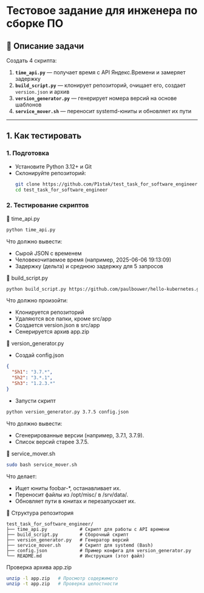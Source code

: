 # Тестовое задание для инженера по сборке ПО

## 📌 Описание задачи
Создать 4 скрипта:
1. **`time_api.py`** — получает время с API Яндекс.Времени и замеряет задержку
2. **`build_script.py`** — клонирует репозиторий, очищает его, создает `version.json` и архив
3. **`version_generator.py`** — генерирует номера версий на основе шаблонов
4. **`service_mover.sh`** — переносит systemd-юниты и обновляет их пути

---

## 1. Как тестировать

### 1. Подготовка
- Установите Python 3.12+ и Git
- Склонируйте репозиторий:
  ```bash
  git clone https://github.com/P1stak/test_task_for_software_engineer.git
  cd test_task_for_software_engineer
  ```
  
### 2. Тестирование скриптов

🔹 time_api.py

```bash
python time_api.py
```
Что должно вывести:
* Сырой JSON с временем
* Человекочитаемое время (например, 2025-06-06 19:13:09)
* Задержку (дельта) и среднюю задержку для 5 запросов

🔹 build_script.py

```bash
python build_script.py https://github.com/paulbouwer/hello-kubernetes.git src/app 25.3000
```
Что должно произойти:
- Клонируется репозиторий
- Удаляются все папки, кроме src/app
- Создается version.json в src/app
- Сенерируется архив app.zip

🔹 version_generator.py
- Создай config.json
 
```json
{
  "Sh1": "3.7.*",
  "Sh2": "3.*.1",
  "Sh3": "1.2.3.*"
}
```
- Запусти скрипт
```bash
python version_generator.py 3.7.5 config.json
```
Что должно вывести:
- Сгенерированные версии (например, 3.7.1, 3.7.9).
- Список версий старее 3.7.5.

🔹 service_mover.sh
```bash
sudo bash service_mover.sh
```
Что делает:
- Ищет юниты foobar-*, останавливает их.
- Переносит файлы из /opt/misc/ в /srv/data/.
- Обновляет пути в юнитах и перезапускает их.

📂 Структура репозитория
```text
test_task_for_software_engineer/
├── time_api.py            # Скрипт для работы с API времени
├── build_script.py        # Сборочный скрипт
├── version_generator.py   # Генератор версий
├── service_mover.sh       # Скрипт для systemd (Bash)
├── config.json            # Пример конфига для version_generator.py
└── README.md              # Инструкция (этот файл)
```

Проверка архива app.zip
```bash
unzip -l app.zip   # Просмотр содержимого
unzip -t app.zip   # Проверка целостности
```

